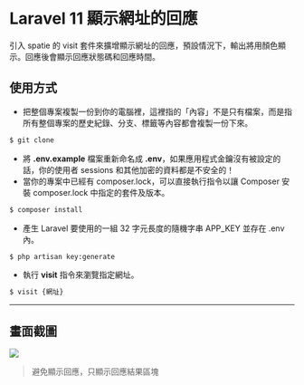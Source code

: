 # Laravel 11 顯示網址的回應

引入 spatie 的 visit 套件來擴增顯示網址的回應，預設情況下，輸出將用顏色顯示。回應後會顯示回應狀態碼和回應時間。

## 使用方式
- 把整個專案複製一份到你的電腦裡，這裡指的「內容」不是只有檔案，而是指所有整個專案的歷史紀錄、分支、標籤等內容都會複製一份下來。
```sh
$ git clone
```
- 將 __.env.example__ 檔案重新命名成 __.env__，如果應用程式金鑰沒有被設定的話，你的使用者 sessions 和其他加密的資料都是不安全的！
- 當你的專案中已經有 composer.lock，可以直接執行指令以讓 Composer 安裝 composer.lock 中指定的套件及版本。
```sh
$ composer install
```
- 產生 Laravel 要使用的一組 32 字元長度的隨機字串 APP_KEY 並存在 .env 內。
```sh
$ php artisan key:generate
```
- 執行 __visit__ 指令來瀏覽指定網址。
```sh
$ visit {網址}
```

----

## 畫面截圖
![](https://i.imgur.com/v8PjAO7.png)
> 避免顯示回應，只顯示回應結果區塊
